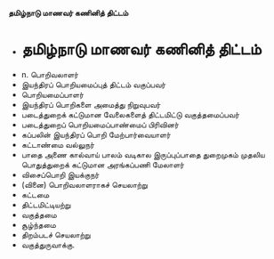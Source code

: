 **தமிழ்நாடு மாணவர் கணினித் திட்டம்**
- # தமிழ்நாடு மாணவர் கணினித் திட்டம்
- n. பொறிவலாளர்
- இயந்திரப் பொறியமைப்புத் திட்டம் வகுப்பவர்
- பொறியமைப்பாளர்
- இயந்திரப் பொறிகளை அமைத்து நிறுவுபவர்
- படைத்துறைக் கட்டுமான  வேலைகளைத் திட்டமிட்டு வகுத்தமைப்பவர்
- படைத்துறைப் பொறியமைப்பாண்மைப் பிரிவினர்
- கப்பலின் இயந்திரப் பொறி மேற்பார்வையாளர்
- கட்டாண்மை வல்லுநர்
- பாதை அணை கால்வாய் பாலம் வடிகால இருப்புப்பாதை துறைமுகம் முதலிய பொதுத்துறைக் கட்டுமான அரங்கப்பணி மேலாளர்
- விசைப்பொறி இயக்குநர்
- (வினை) பொறிவலாளராகச் செயலாற்று
- கட்டமை
- திட்டமிட்டியற்று
- வகுத்தமை
- சூழ்ந்தமை
- திறம்படச் செயலாற்று
- வகுத்துருவாக்கு.

